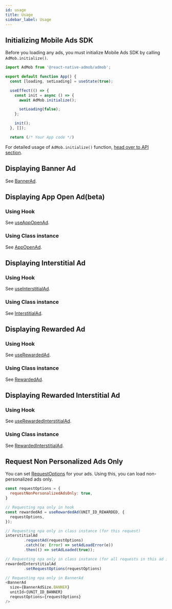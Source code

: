 ```yaml
---
id: usage
title: Usage
sidebar_label: Usage
---
```


## Initializing Mobile Ads SDK

Before you loading any ads, you must initialize Mobile Ads SDK by calling `AdMob.initialize()`.

```js
import AdMob from '@react-native-admob/admob';

export default function App() {
  const [loading, setLoading] = useState(true);

  useEffect(() => {
    const init = async () => {
      await AdMob.initialize();

      setLoading(false);
    };

    init();
  }, []);

  return (/* Your App code */)
```

For detailed usage of `AdMob.initialize()` function, [head over to API section](api/initialize).

## Displaying Banner Ad

See [BannerAd](components/BannerAd).

## Displaying App Open Ad(beta)

### Using Hook

See [useAppOpenAd](api/useAppOpenAd).

### Using Class instance

See [AppOpenAd](api/AppOpenAd).

## Displaying Interstitial Ad

### Using Hook

See [useInterstitialAd](api/useInterstitialAd).

### Using Class instance

See [InterstitialAd](api/InterstitialAd).

## Displaying Rewarded Ad

### Using Hook

See [useRewardedAd](api/useRewardedAd).

### Using Class instance

See [RewardedAd](api/RewardedAd).

## Displaying Rewarded Interstitial Ad

### Using Hook

See [useRewardedInterstitialAd](api/useRewardedInterstitialAd).

### Using Class instance

See [RewardedInterstitialAd](api/RewardedInterstitialAd).

## Request Non Personalized Ads Only

You can set [RequestOptions](api/RequestOptions) for your ads. Using this, you can load non-personalized ads only.

```js
const requestOptions = {
  requestNonPersonalizedAdsOnly: true,
}

// Requesting npa only in hook
const rewardedAd = useRewardedAd(UNIT_ID_REWARDED, {
  requestOptions,
});

// Requesting npa only in class instance (for this request)
interstitialAd
        .requestAd(requestOptions)
        .catch((e: Error) => setAdLoadError(e))
        .then(() => setAdLoaded(true));

// Requesting npa only in class instance (for all requests in this ad instance)
rewardedInterstitialAd
        .setRequestOptions(requestOptions)

// Requesting npa only in BannerAd
<BannerAd
  size={BannerAdSize.BANNER}
  unitId={UNIT_ID_BANNER}
  reqeustOptions={requestOptions}
/>
```